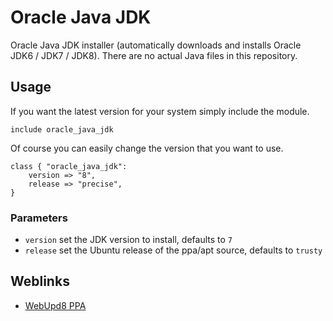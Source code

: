 # Oracle Java JDK

Oracle Java JDK installer (automatically downloads and installs Oracle JDK6 / JDK7 / JDK8). There are no actual Java files in this repository.

## Usage

If you want the latest version for your system simply include the module.

```puppet
include oracle_java_jdk
```

Of course you can easily change the version that you want to use.

```puppet
class { "oracle_java_jdk":
    version => "8",
    release => "precise",
}
```

### Parameters

* `version` set the JDK version to install, defaults to `7`
* `release` set the Ubuntu release of the ppa/apt source, defaults to `trusty`

## Weblinks

* [WebUpd8 PPA](https://launchpad.net/~webupd8team/+archive/java)
